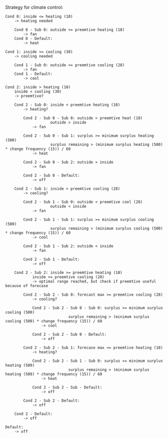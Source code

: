 Strategy for climate control:



	Cond 0: inside <= heating (10) 
		-> heating needed
  
  		Cond 0 - Sub 0: outside >= preemtive heating (18)
			-> fan
		Cond 0 - Default:
			-> heat

	Cond 1: inside >= cooling (30) 
		-> cooling needed
  
		Cond 1 - Sub 0: outside <= preemtive cooling (28)
			-> fan
		Cond 1 - Default:
			-> cool

	Cond 2: inside > heating (10) 
 		inside < cooling (30) 
		-> preemtive?		
  
		Cond 2 - Sub 0: inside < preemtive heating (18) 
			-> heating?
   
			Cond 2 - Sub 0 - Sub 0: outside > preemtive heat (18)
				  		outside > inside
				-> fan
    
			Cond 2 - Sub 0 - Sub 1: surplus >= minimum surplus heating (500)
				  		surplus remaining > (minimum surplus heating (500) * change frequency (15)) / 60
				-> heat 
    
			Cond 2 - Sub 0 - Sub 2: outside > inside
				-> fan
    
			Cond 2 - Sub 0 - Default:
				-> off
				
		Cond 2 - Sub 1: inside > preemtive cooling (28) 
  			-> cooling?
     
			Cond 2 - Sub 1 - Sub 0: outside < preemtive cool (28)
				  		outside < inside
				-> fan
    
			Cond 2 - Sub 1 - Sub 1: surplus >= minimum surplus cooling (500)
				  		surplus remaining > (minimum surplus cooling (500) * change frequency (15)) / 60
				-> cool
    
			Cond 2 - Sub 1 - Sub 2: outside < inside
				-> fan
    
			Cond 2 - Sub 1 - Default:
				-> off

		Cond 2 - Sub 2: inside >= preemtive heating (18)
			   	inside <= preemtive cooling (28)
       			-> optimal range reached, but check if preemtive useful because of forecase
	  
			Cond 2 - Sub 2 - Sub 0: forecast max >= preemtive cooling (28)
   				-> cooling?
       
				Cond 2 - Sub 2 - Sub 0 - Sub 0: surplus >= minimum surplus cooling (500)
							 	surplus remaining > (minimum surplus cooling (500) * change frequency (15)) / 60
					-> cool
     
				Cond 2 - Sub 2 - Sub 0 - Default:
					-> off
			
			Cond 2 - Sub 2 - Sub 1: forecase max <= preemtive heating (18)
   				-> heating?
       
				Cond 2 - Sub 2 - Sub 1 - Sub 0: surplus >= minimum surplus heating (500)
							 	surplus remaining > (minimum surplus heating (500) * change frequency (15)) / 60
					-> heat
     
				Cond 2 - Sub 2 - Sub - Default:
					-> off
     
			Cond 2 - Sub 2 - Default:
				-> off
    
		Cond 2 - Default:
			-> off
   
	Default:
		-> off
